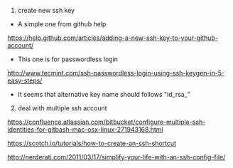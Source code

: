 1. create new ssh key

* A simple one from github help

https://help.github.com/articles/adding-a-new-ssh-key-to-your-github-account/

* This one is for passwordless login

http://www.tecmint.com/ssh-passwordless-login-using-ssh-keygen-in-5-easy-steps/

* It seems that alternative key name should follows "id_rsa_<whatever you like here>"

2. deal with multiple ssh account

https://confluence.atlassian.com/bitbucket/configure-multiple-ssh-identities-for-gitbash-mac-osx-linux-271943168.html

https://scotch.io/tutorials/how-to-create-an-ssh-shortcut

http://nerderati.com/2011/03/17/simplify-your-life-with-an-ssh-config-file/

